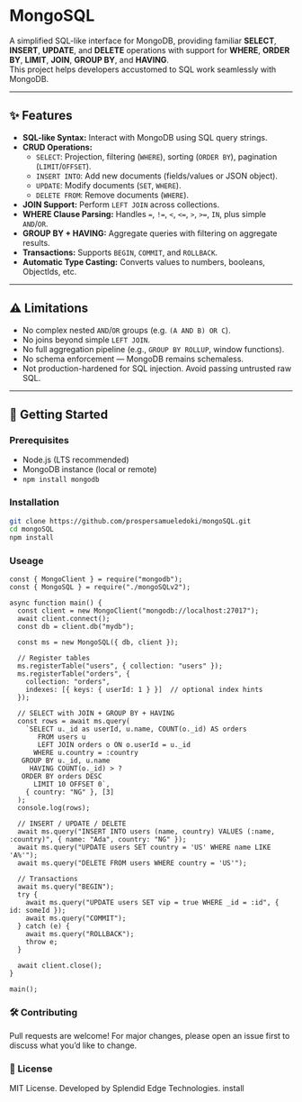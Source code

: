 # MongoSQL

A simplified SQL-like interface for MongoDB, providing familiar **SELECT**, **INSERT**, **UPDATE**, and **DELETE** operations with support for **WHERE**, **ORDER BY**, **LIMIT**, **JOIN**, **GROUP BY**, and **HAVING**.  
This project helps developers accustomed to SQL work seamlessly with MongoDB.

---

## ✨ Features
- **SQL-like Syntax:** Interact with MongoDB using SQL query strings.
- **CRUD Operations:**
  - `SELECT`: Projection, filtering (`WHERE`), sorting (`ORDER BY`), pagination (`LIMIT`/`OFFSET`).
  - `INSERT INTO`: Add new documents (fields/values or JSON object).
  - `UPDATE`: Modify documents (`SET`, `WHERE`).
  - `DELETE FROM`: Remove documents (`WHERE`).
- **JOIN Support:** Perform `LEFT JOIN` across collections.
- **WHERE Clause Parsing:** Handles `=`, `!=`, `<`, `<=`, `>`, `>=`, `IN`, plus simple `AND`/`OR`.
- **GROUP BY + HAVING:** Aggregate queries with filtering on aggregate results.
- **Transactions:** Supports `BEGIN`, `COMMIT`, and `ROLLBACK`.
- **Automatic Type Casting:** Converts values to numbers, booleans, ObjectIds, etc.

---

## ⚠️ Limitations
- No complex nested `AND`/`OR` groups (e.g. `(A AND B) OR C`).
- No joins beyond simple `LEFT JOIN`.
- No full aggregation pipeline (e.g., `GROUP BY ROLLUP`, window functions).
- No schema enforcement — MongoDB remains schemaless.
- Not production-hardened for SQL injection. Avoid passing untrusted raw SQL.

---

## 🚀 Getting Started

### Prerequisites
- Node.js (LTS recommended)
- MongoDB instance (local or remote)
- `npm install mongodb`

### Installation
```bash
git clone https://github.com/prospersamueledoki/mongoSQL.git
cd mongoSQL
npm install
```
### Useage

```Js
const { MongoClient } = require("mongodb");
const { MongoSQL } = require("./mongoSQLv2");

async function main() {
  const client = new MongoClient("mongodb://localhost:27017");
  await client.connect();
  const db = client.db("mydb");

  const ms = new MongoSQL({ db, client });

  // Register tables
  ms.registerTable("users", { collection: "users" });
  ms.registerTable("orders", { 
    collection: "orders",
    indexes: [{ keys: { userId: 1 } }]  // optional index hints
  });

  // SELECT with JOIN + GROUP BY + HAVING
  const rows = await ms.query(
    `SELECT u._id as userId, u.name, COUNT(o._id) AS orders
       FROM users u
       LEFT JOIN orders o ON o.userId = u._id
      WHERE u.country = :country
   GROUP BY u._id, u.name
     HAVING COUNT(o._id) > ?
   ORDER BY orders DESC
      LIMIT 10 OFFSET 0`,
    { country: "NG" }, [3]
  );
  console.log(rows);

  // INSERT / UPDATE / DELETE
  await ms.query("INSERT INTO users (name, country) VALUES (:name, :country)", { name: "Ada", country: "NG" });
  await ms.query("UPDATE users SET country = 'US' WHERE name LIKE 'A%'");
  await ms.query("DELETE FROM users WHERE country = 'US'");

  // Transactions
  await ms.query("BEGIN");
  try {
    await ms.query("UPDATE users SET vip = true WHERE _id = :id", { id: someId });
    await ms.query("COMMIT");
  } catch (e) {
    await ms.query("ROLLBACK");
    throw e;
  }

  await client.close();
}

main();
```

### 🛠️ Contributing

Pull requests are welcome! For major changes, please open an issue first to discuss what you’d like to change.

### 📜 License

MIT License.
Developed by Splendid Edge Technologies.
install
